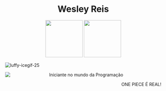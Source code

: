 <H1 align="center">  Wesley  Reis  </H1>


<div align="center">
<img height="120em" src="https://github-readme-stats.vercel.app/api?username=WesleyReisWL&show_icons=true&theme=dracula&include_all_commits=true&count_private=true"/>
 <img height="120em" src="https://github-readme-stats.vercel.app/api/top-langs/?username=WesleyReisWL&layout=compact&langs_count=7&theme=dracula"/>
  </div>
<!---
WesleyReisWL/WesleyReisWL is a ✨ special ✨ repository because its `README.md` (this file) appears on your GitHub profile.
You can click the Preview link to take a look at your changes.
--->
<div align="left">

  ![luffy-icegif-25](https://user-images.githubusercontent.com/107414906/204159573-c27862ba-7df2-44e7-a223-e6db7d4dd651.gif)
  
</div>
<div>
<a href="https://www.linkedin.com/in/wesley-reiss/" target="_blank"><img src="https://img.shields.io/badge/-LinkedIn-%230077B5?style=for-the-badge&logo=linkedin&logoColor=white" target="_blank"  align="left"></a> 
  <p align="center">Iniciante no mundo da Programação</p>
  <p align="right">ONE PIECE É REAL!</p>
</div>

